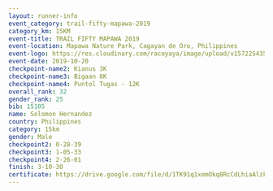 ```yaml
---
layout: runner-info 
event_category: trail-fifty-mapawa-2019 
category_km: 15KM 
event-title: TRAIL FIFTY MAPAWA 2019  
event-location: Mapawa Nature Park, Cagayan de Oro, Philippines 
event-logo: https://res.cloudinary.com/raceyaya/image/upload/v1572254355/logo/trail-fifty-mapawa_fizjmb.jpg 
event-date: 2019-10-20 
checkpoint-name2: Kianus 3K 
checkpoint-name3: Bigaan 8K 
checkpoint-name4: Puntol Tugas - 12K 
overall_rank: 32
gender_rank: 25
bib: 15105
name: Solomon Hernandez
country: Philippines
category: 15km
gender: Male
checkpoint2: 0-28-39
checkpoint3: 1-05-33
checkpoint4: 2-26-01
finish: 3-10-30
certificate: https://drive.google.com/file/d/1TK91q1xemOkq8RcCdLhiaAlzk8nkC9Y9/view?usp=sharing
---
```


